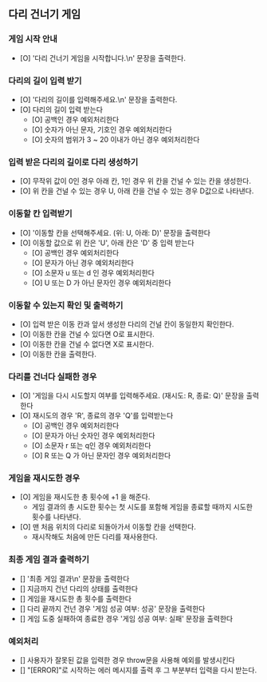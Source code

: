 ## 다리 건너기 게임

### 게임 시작 안내

- [O] '다리 건너기 게임을 시작합니다.\n' 문장을 출력한다.

### 다리의 길이 입력 받기

- [O] '다리의 길이를 입력해주세요.\n' 문장을 출력한다.
- [O] 다리의 길이 입력 받는다
  - [O] 공백인 경우 예외처리한다
  - [O] 숫자가 아닌 문자, 기호인 경우 예외처리한다
  - [O] 숫자의 범위가 3 ~ 20 이내가 아닌 경우 예외처리한다

### 입력 받은 다리의 길이로 다리 생성하기

- [O] 무작위 값이 0인 경우 아래 칸, 1인 경우 위 칸을 건널 수 있는 칸을 생성한다.
- [O] 위 칸을 건널 수 있는 경우 U, 아래 칸을 건널 수 있는 경우 D값으로 나타낸다.

### 이동할 칸 입력받기

- [O] '이동할 칸을 선택해주세요. (위: U, 아래: D)' 문장을 출력한다
- [O] 이동할 값으로 위 칸은 'U', 아래 칸은 'D' 중 입력 받는다
  - [O] 공백인 경우 예외처리한다
  - [O] 문자가 아닌 경우 예외처리한다
  - [O] 소문자 u 또는 d 인 경우 예외처리한다
  - [O] U 또는 D 가 아닌 문자인 경우 예외처리한다

### 이동할 수 있는지 확인 및 출력하기

- [O] 입력 받은 이동 칸과 앞서 생성한 다리의 건널 칸이 동일한지 확인한다.
- [O] 이동한 칸을 건널 수 있다면 O로 표시한다.
- [O] 이동한 칸을 건널 수 없다면 X로 표시한다.
- [O] 이동한 칸을 출력한다.

### 다리를 건너다 실패한 경우

- [O] '게임을 다시 시도할지 여부를 입력해주세요. (재시도: R, 종료: Q)' 문장을 출력한다
- [O] 재시도의 경우 'R', 종료의 경우 'Q'를 입력받는다
  - [O] 공백인 경우 예외처리한다
  - [O] 문자가 아닌 숫자인 경우 예외처리한다
  - [O] 소문자 r 또는 q인 경우 예외처리한다
  - [O] R 또는 Q 가 아닌 문자인 경우 예외처리한다

### 게임을 재시도한 경우

- [O] 게임을 재시도한 총 횟수에 +1 을 해준다.
  - 게임 결과의 총 시도한 횟수는 첫 시도를 포함해 게임을 종료할 때까지 시도한 횟수를 나타낸다.
- [O] 맨 처음 위치의 다리로 되돌아가서 이동할 칸을 선택한다.
  - 재시작해도 처음에 만든 다리를 재사용한다.

### 최종 게임 결과 출력하기

- [] '최종 게임 결과\n' 문장을 출력한다
- [] 지금까지 건넌 다리의 상태를 출력한다
- [] 게임을 재시도한 총 횟수를 출력한다
- [] 다리 끝까지 건넌 경우 '게임 성공 여부: 성공' 문장을 출력한다
- [] 게임 도중 실패하여 종료한 경우 '게임 성공 여부: 실패' 문장을 출력한다

### 예외처리

- [] 사용자가 잘못된 값을 입력한 경우 throw문을 사용해 예외를 발생시킨다
- [] "[ERROR]"로 시작하는 에러 메시지를 출력 후 그 부분부터 입력을 다시 받는다.
